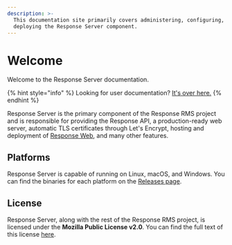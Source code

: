```yaml
---
description: >-
  This documentation site primarily covers administering, configuring, and
  deploying the Response Server component.
---
```


# Welcome

Welcome to the Response Server documentation.

{% hint style="info" %}
Looking for user documentation? [It's over here.](https://docs.responserms.com/users)
{% endhint %}

Response Server is the primary component of the Response RMS project and is responsible for providing the Response API, a production-ready web server, automatic TLS certificates through Let's Encrypt, hosting and deployment of [Response Web](https://docs.responserms.com/web), and many other features.

## Platforms

Response Server is capable of running on Linux, macOS, and Windows. You can find the binaries for each platform on the [Releases page](https://github.com/responserms/server/tree/e88346b6907fa311fd1c03892fb1196ba3bfba22/releases/README.md).

## License

Response Server, along with the rest of the Response RMS project, is licensed under the **Mozilla Public License v2.0**. You can find the full text of this license [here](https://www.mozilla.org/en-US/MPL/2.0/).

